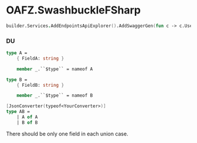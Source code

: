 # OAFZ.SwashbuckleFSharp

```fsharp
builder.Services.AddEndpointsApiExplorer().AddSwaggerGen(fun c -> c.UseFSharp())
```

### DU

```fsharp
type A = 
    { FieldA: string }

    member _.``$type`` = nameof A

type B = 
    { FieldB: string }

    member _.``$type`` = nameof B

[JsonConverter(typeof<YourConverter>)]
type AB = 
    | A of A
    | B of B
```

There should be only one field in each union case.
